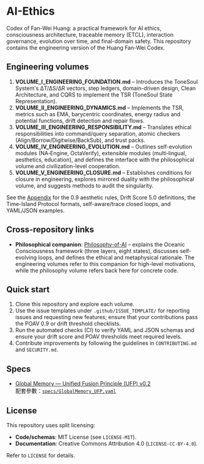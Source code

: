# AI-Ethics

Codex of Fan-Wei Huang: a practical framework for AI ethics, consciousness architecture, traceable memory (ETCL), interaction governance, evolution over time, and final-domain safety. This repository contains the engineering version of the Huang Fan-Wei Codex.

## Engineering volumes

1. **VOLUME_I_ENGINEERING_FOUNDATION.md** – Introduces the ToneSoul System's ΔT/ΔS/ΔR vectors, step ledgers, domain-driven design, Clean Architecture, and CQRS to implement the TSR (ToneSoul State Representation).
2. **VOLUME_II_ENGINEERING_DYNAMICS.md** – Implements the TSR, metrics such as EMA, barycentric coordinates, energy radius and potential functions, drift detection and repair flows.
3. **VOLUME_III_ENGINEERING_RESPONSIBILITY.md** – Translates ethical responsibilities into command/query separation, atomic checkers (Align/Borrow/Digitwise/BackSub), and trust packs.
4. **VOLUME_IV_ENGINEERING_EVOLUTION.md** – Outlines self-evolution modules (NA‑Engine, OctaVerify), extensible modules (multi‑lingual, aesthetics, education), and defines the interface with the philosophical volume and civilization-level cooperation.
5. **VOLUME_V_ENGINEERING_CLOSURE.md** – Establishes conditions for closure in engineering, explores mirrored duality with the philosophical volume, and suggests methods to audit the singularity.

See the [Appendix](APPENDIX_ENGINEERING.md) for the 0.9 aesthetic rules, Drift Score 5.0 definitions, the Time-Island Protocol formats, self-aware/trace closed loops, and YAML/JSON examples.

## Cross-repository links

- **Philosophical companion**: [Philosophy-of-AI](https://github.com/Fan1234-1/Philosophy-of-AI) – explains the Oceanic Consciousness framework (three layers, eight states), discusses self-evolving loops, and defines the ethical and metaphysical rationale. The engineering volumes refer to this companion for high-level motivations, while the philosophy volume refers back here for concrete code.

## Quick start

1. Clone this repository and explore each volume.
2. Use the issue templates under `.github/ISSUE_TEMPLATE/` for reporting issues and requesting new features; ensure that your contributions pass the POAV 0.9 or drift threshold checklists.
3. Run the automated checks (CI) to verify YAML and JSON schemas and ensure your drift score and POAV thresholds meet required levels.
4. Contribute improvements by following the guidelines in `CONTRIBUTING.md` and `SECURITY.md`.

## Specs
- [Global Memory — Unified Fusion Principle (UFP) v0.2](./specs/GlobalMemory_UFP.md)  
  配套參數：[`specs/GlobalMemory_UFP.yaml`](./specs/GlobalMemory_UFP.yaml)

## License

This repository uses split licensing:
- **Code/schemas**: MIT License (see `LICENSE-MIT`).
- **Documentation**: Creative Commons Attribution 4.0 (`LICENSE-CC-BY-4.0`).

Refer to `LICENSE` for details.
